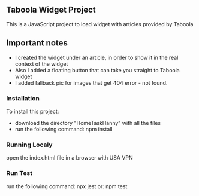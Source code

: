 ## Taboola Widget Project

This is a JavaScript project to load widget with articles provided by Taboola

## Important notes

* I created the widget under an article, in order to show it in the real context of the widget
* Also I added a floating button that can take you straight to Taboola widget
* I added fallback pic for images that get 404 error - not found.

### Installation

To install this project:
* download the directory "HomeTaskHanny" with all the files 
* run the following command: npm install

### Running Localy

open the index.html file in a browser with USA VPN

### Run Test

run the following command:
npx jest 
or:
npm test




